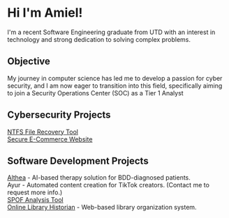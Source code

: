 # Hi I'm Amiel!
I'm a recent Software Engineering graduate from UTD with an interest in technology and strong dedication to solving complex problems.

## Objective
My journey in computer science has led me to develop a passion for cyber security, and I am now eager to transition into this field, specifically aiming to join a Security Operations Center (SOC) as a Tier 1 Analyst

## Cybersecurity Projects
[NTFS File Recovery Tool](https://github.com/avincent428/ntfs-file-recovery-tool)\
[Secure E-Commerce Website](https://github.com/avincent428/secure-ecommerce-website)

## Software Development Projects
[Althea](google.com) - AI-based therapy solution for BDD-diagnosed patients.\
Ayur - Automated content creation for TikTok creators. (Contact me to request more info.)\
[SPOF Analysis Tool](google.com)\
[Online Library Historian](google.com) - Web-based library organization system.
